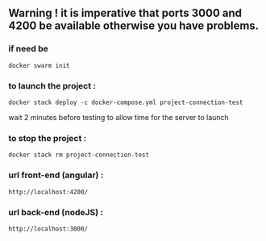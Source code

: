 ## Warning ! it is imperative that ports 3000 and 4200 be available otherwise you have problems.

### if need be 
`docker swarm init`

###  to launch the project :
`docker stack deploy -c docker-compose.yml project-connection-test`

wait 2 minutes before testing to allow time for the server to launch

### to stop the project :
`docker stack rm project-connection-test`

### url front-end (angular) :
`http://localhost:4200/`

### url back-end (nodeJS) :
`http://localhost:3000/`
